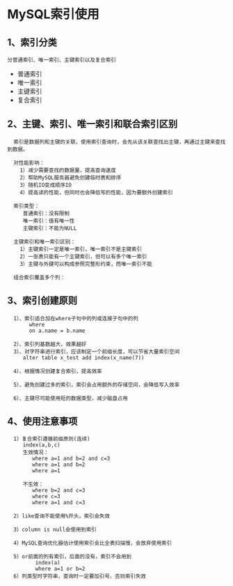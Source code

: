 # MySQL索引使用

## 1、索引分类

    分普通索引、唯一索引、主键索引以及复合索引
    
- 普通索引
- 唯一索引
- 主键索引
- 复合索引

    
    
## 2、主键、索引、唯一索引和联合索引区别

      索引是数据列和主键的关联，使用索引查询时，会先从该关联查找出主键，再通过主键来查找到数据。
      
      对性能影响：
        1）减少需要查找的数据量，提高查询速度
        2）帮助MySQL服务器避免创建临时表和排序
        3）随机IO变成顺序IO
        4）提高读的性能，但同时也会降低写的性能，因为要额外创建索引
      
      索引类型：
         普通索引：没有限制
         唯一索引：值有唯一性
         主键索引：不能为NULL
      
      主键索引和唯一索引区别：
        1）主键索引一定是唯一索引，唯一索引不是主键索引
        2）一张表只能有一个主键索引，但可以有多个唯一索引
        3）主键与外键可以构成参照完整形约束，而唯一索引不能
        
      组合索引覆盖多个列：
         
         
## 3、索引创建原则
     
      1）、索引适合加在where子句中的列或连接子句中的列
           where 
           on a.name = b.name
           
      2）、索引列基数越大，效果越好
      3）、对字符串进行索引，应该制定一个前缀长度，可以节省大量索引空间
         alter table x_test add index(x_name(7))
         
      4）、根据情况创建复合索引，提高效率
      
      5）、避免创建过多的索引，索引会占用额外的存储空间，会降低写入效率
      
      6）、主键尽可能使用短的数据类型，减少磁盘占用
  
## 4、使用注意事项

     
      1）复合索引遵循前缀原则(连续)
         index(a,b,c)
         生效情况：
            where a=1 and b=2 and c=3
            where a=1 and b=2
            where a=1
            
         不生效：
            where b=2 and c=3
            where c=3
            where a=1 and c=3
            
      2）like查询不能使用%开头，索引会失效
        
      3）column is null会使用到索引
        
      4）MySQL查询优化器估计使用索引会比全表扫描慢，会放弃使用索引
        
      5）or前面的列有索引，后面的没有，索引不会用到
             index(a)
             where a=1 or b=2
      6）列类型时字符串，查询时一定要加引号，否则索引失效
        